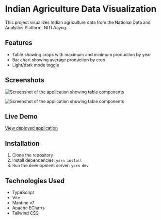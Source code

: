 # Indian Agriculture Data Visualization

This project visualizes Indian agriculture data from the National Data and Analytics Platform, NITI Aayog.

## Features

- Table showing crops with maximum and minimum production by year
- Bar chart showing average production by crop
- Light/dark mode toggle

## Screenshots

![Screenshot of the application showing table components](./indian-agri-visualization/src/assets/Screenshot%202025-06-14%20at%2012.12.17 PM.png)


![Screenshot of the application showing table components](./indian-agri-visualization/src/assets/Screenshot%202025-06-14%20at%2012.12.46 PM.png)

## Live Demo

[View deployed application](https://your-vercel-app-url.vercel.app)

## Installation

1. Clone the repository
2. Install dependencies: `yarn install`
3. Run the development server: `yarn dev`

## Technologies Used

- TypeScript
- Vite
- Mantine v7
- Apache ECharts
- Tailwind CSS